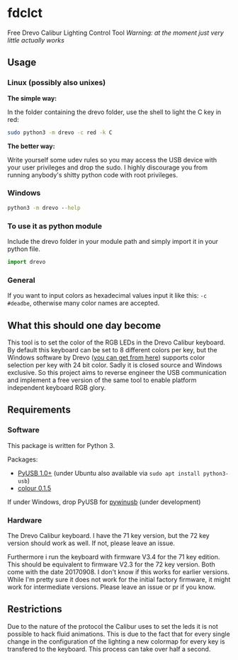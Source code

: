 
# fdclct

Free Drevo Calibur Lighting Control Tool
*Warning: at the moment just very little actually works*

## Usage

### Linux (possibly also unixes)

**The simple way:**

In the folder containing the drevo folder, use the shell to light the C key in red:

```bash
sudo python3 -m drevo -c red -k C
```

**The better way:**

Write yourself some udev rules so you may access the USB device with your user privileges and drop the sudo.
I highly discourage you from running anybody's shitty python code with root privileges.

### Windows

```cmd
python3 -m drevo --help
```

### To use it as python module

Include the drevo folder in your module path and simply import it in your python file.

```python
import drevo
```

### General

If you want to input colors as hexadecimal values input it like this: ```-c #deadbe```, otherwise many color names are accepted.

## What this should one day become

This tool is to set the color of the RGB LEDs in the Drevo Calibur keyboard. By default this keyboard can be set to 8 different colors per key, but the Windows software by Drevo ([you can get from here](https://drevo.net/product/keyboard/calibur)) supports color selection per key with 24 bit color. Sadly it is closed source and Windows exclusive. So this project aims to reverse engineer the USB communication and implement a free version of the same tool to enable platform independent keyboard RGB glory.

## Requirements

### Software

This package is written for Python 3.

Packages:

* [PyUSB 1.0+](https://github.com/pyusb/pyusb) (under Ubuntu also available via ```sudo apt install python3-usb```)
* [colour 0.1.5](https://github.com/vaab/colour)

If under Windows, drop PyUSB for [pywinusb](https://github.com/rene-aguirre/pywinusb) (under development)

### Hardware

The Drevo Calibur keyboard. I have the 71 key version, but the 72 key version should work as well. If not, please leave an issue.

Furthermore i run the keyboard with firmware V3.4 for the 71 key edition. This should be equivalent to firmware V2.3 for the 72 key version. Both come with the date 20170908. I don't know if this works for earlier versions. While I'm pretty sure it does not work for the initial factory firmware, it might work for intermediate versions. Please leave an issue or pr if you know.

## Restrictions

Due to the nature of the protocol the Calibur uses to set the leds it is not possible to hack fluid animations. This is due to the fact that for every single change in the configuration of the lighting a new colormap for every key is transfered to the keyboard. This process can take over half a second.